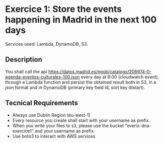 #  Exercice 1: Store the events happening in Madrid in the next 100 days

Services used: Lambda, DynamoDB, S3.

## Description

You shall call the api https://datos.madrid.es/egob/catalogo/206974-0-agenda-eventos-culturales-100.json every day at 8:00 (cloudwatch event), through a Lambda function and persist the obtained result both in S3,
in a json format and in DynamoDB (primary key field id, sort key dtstart).

## Tecnical Requirements

- Always use Dublin Region (eu-west-1)
- Every resource you create shall start with your username as prefix.
- When you write your files to s3, please use the bucket "everis-dna-exercice1" and your username as prefix.
- Use boto3 to interact with AWS services
